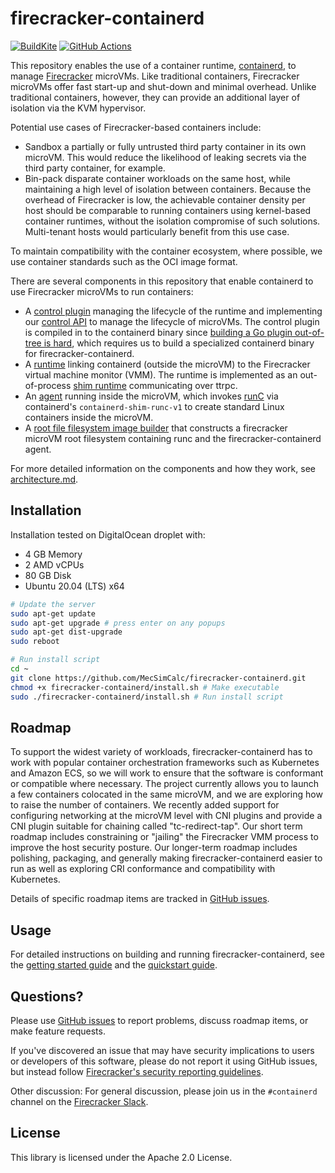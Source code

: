 # firecracker-containerd

[![BuildKite](https://badge.buildkite.com/aab4ae547d5e5079a5915522e8cdb18492349aef67aae5a8c5.svg?branch=main)](https://buildkite.com/firecracker-microvm/firecracker-containerd)
[![GitHub Actions](https://github.com/firecracker-microvm/firecracker-containerd/actions/workflows/build.yaml/badge.svg)](https://github.com/firecracker-microvm/firecracker-containerd/actions)

This repository enables the use of a container runtime,
[containerd](https://containerd.io), to manage
[Firecracker](https://github.com/firecracker-microvm/firecracker) microVMs.
Like traditional containers, Firecracker microVMs offer fast start-up and
shut-down and minimal overhead. Unlike traditional containers, however, they
can provide an additional layer of isolation via the KVM hypervisor.

Potential use cases of Firecracker-based containers include:

- Sandbox a partially or fully untrusted third party container
  in its own microVM. This would reduce the likelihood of
  leaking secrets via the third party container, for example.
- Bin-pack disparate container workloads on the same host,
  while maintaining a high level of isolation between containers. Because
  the overhead of Firecracker is low, the achievable container
  density per host should be comparable to
  running containers using kernel-based container runtimes,
  without the isolation compromise of such solutions. Multi-tenant
  hosts would particularly benefit from this use case.

To maintain compatibility with the container ecosystem, where possible, we use
container standards such as the OCI image format.

There are several components in this repository that enable containerd to use
Firecracker microVMs to run containers:

- A [control plugin](firecracker-control) managing the lifecycle of the
  runtime and implementing our [control API](proto/firecracker.proto) to
  manage the lifecycle of microVMs. The control plugin is compiled in to the
  containerd binary since [building a Go plugin out-of-tree is hard](https://github.com/golang/go/issues/20481),
  which requires us to build a specialized containerd binary for
  firecracker-containerd.
- A [runtime](runtime) linking containerd (outside the microVM) to the
  Firecracker virtual machine monitor (VMM). The runtime is implemented as an
  out-of-process
  [shim runtime](https://github.com/containerd/containerd/issues/2426)
  communicating over ttrpc.
- An [agent](agent) running inside the microVM, which invokes
  [runC](https://runc.io) via containerd's `containerd-shim-runc-v1`
  to create standard Linux containers inside the microVM.
- A [root file filesystem image builder](tools/image-builder) that
  constructs a firecracker microVM root filesystem containing runc and
  the firecracker-containerd agent.

For more detailed information on the components and how they work, see
[architecture.md](docs/architecture.md).

## Installation

Installation tested on DigitalOcean droplet with:

- 4 GB Memory
- 2 AMD vCPUs
- 80 GB Disk
- Ubuntu 20.04 (LTS) x64

```bash
# Update the server
sudo apt-get update
sudo apt-get upgrade # press enter on any popups
sudo apt-get dist-upgrade
sudo reboot

# Run install script
cd ~
git clone https://github.com/MecSimCalc/firecracker-containerd.git
chmod +x firecracker-containerd/install.sh # Make executable
sudo ./firecracker-containerd/install.sh # Run install script


```

## Roadmap

To support the widest variety of workloads, firecracker-containerd has to work
with popular container orchestration frameworks such as Kubernetes and Amazon
ECS, so we will work to ensure that the software is conformant or compatible
where necessary. The project currently allows you to launch a few containers
colocated in the same microVM, and we are exploring how to raise the number of
containers. We recently added support for configuring networking at the microVM
level with CNI plugins and provide a CNI plugin suitable for chaining called
"tc-redirect-tap". Our short term roadmap includes constraining or "jailing"
the Firecracker VMM process to improve the host security posture. Our
longer-term roadmap includes polishing, packaging, and generally making
firecracker-containerd easier to run as well as exploring CRI conformance and
compatibility with Kubernetes.

Details of specific roadmap items are tracked in [GitHub
issues](https://github.com/firecracker-microvm/firecracker-containerd/issues).

## Usage

For detailed instructions on building and running
firecracker-containerd, see the
[getting started guide](docs/getting-started.md) and the
[quickstart guide](docs/quickstart.md).

## Questions?

Please use [GitHub
issues](https://github.com/firecracker-microvm/firecracker-containerd/issues) to
report problems, discuss roadmap items, or make feature requests.

If you've discovered an issue that may have security implications to
users or developers of this software, please do not report it using
GitHub issues, but instead follow
[Firecracker's security reporting
guidelines](https://github.com/firecracker-microvm/firecracker/blob/main/SECURITY-POLICY.md).

Other discussion: For general discussion, please join us in the `#containerd`
channel on the [Firecracker Slack](https://join.slack.com/t/firecracker-microvm/shared_invite/zt-oxbm7tqt-GLlze9zZ7sdRSDY6OnXXHg).

## License

This library is licensed under the Apache 2.0 License.
